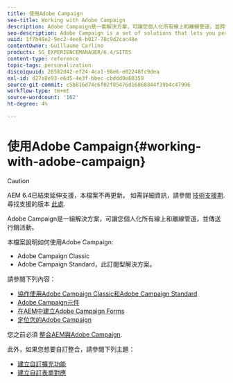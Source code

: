 ```yaml
---
title: 使用Adobe Campaign
seo-title: Working with Adobe Campaign
description: Adobe Campaign是一套解決方案，可讓您個人化所有線上和離線管道，並跨管道傳送行銷活動
seo-description: Adobe Campaign is a set of solutions that lets you personalize and deliver campaigns across all of your online and offline channels
uuid: 1f7b48e2-9ec2-4ee8-b017-78c9d2cac48e
contentOwner: Guillaume Carlino
products: SG_EXPERIENCEMANAGER/6.4/SITES
content-type: reference
topic-tags: personalization
discoiquuid: 28582d42-ef24-4ca1-98e6-e02248fc9dea
exl-id: d27a8e93-e6d5-4e3f-bbec-cbddd0e60359
source-git-commit: c5b816d74c6f02f85476d16868844f39b4c47996
workflow-type: tm+mt
source-wordcount: '162'
ht-degree: 4%

---
```


# 使用Adobe Campaign{#working-with-adobe-campaign}

>[!CAUTION]
>
>AEM 6.4已結束延伸支援，本檔案不再更新。 如需詳細資訊，請參閱 [技術支援期](https://helpx.adobe.com//tw/support/programs/eol-matrix.html). 尋找支援的版本 [此處](https://experienceleague.adobe.com/docs/).

Adobe Campaign是一組解決方案，可讓您個人化所有線上和離線管道，並傳送行銷活動。

本檔案說明如何使用Adobe Campaign:

* Adobe Campaign Classic
* Adobe Campaign Standard，此訂閱型解決方案。

請參閱下列內容：

* [協作使用Adobe Campaign Classic和Adobe Campaign Standard](/help/sites-authoring/campaign.md)
* [Adobe Campaign元件](/help/sites-authoring/adobe-campaign-components.md)
* [在AEM中建立Adobe Campaign Forms](/help/sites-authoring/adobe-campaign-forms.md)
* [定位您的Adobe Campaign](/help/sites-authoring/target-adobe-campaign.md)

您之前必須 [整合AEM與Adobe Campaign](/help/sites-administering/campaign.md).

此外，如果您想要自訂整合，請參閱下列主題：

* [建立自訂擴充功能](/help/sites-developing/extending-campaign-extensions.md)
* [建立自訂表單對應](/help/sites-developing/extending-campaign-form-mapping.md)
